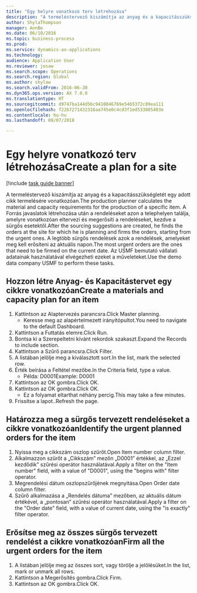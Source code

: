 ```yaml
--- 
title: "Egy helyre vonatkozó terv létrehozása"
description: "A termeléstervező kiszámítja az anyag és a kapacitásszükségletét egy adott cikk termelésére vonatkozóan."
author: ShylaThompson
manager: AnnBe
ms.date: 06/10/2016
ms.topic: business-process
ms.prod: 
ms.service: dynamics-ax-applications
ms.technology: 
audience: Application User
ms.reviewer: josaw
ms.search.scope: Operations
ms.search.region: Global
ms.author: shylaw
ms.search.validFrom: 2016-06-30
ms.dyn365.ops.version: AX 7.0.0
ms.translationtype: HT
ms.sourcegitcommit: d9747ba144d56c9410846769e5465372c89ea111
ms.openlocfilehash: f22b7271432316aa745e0c4cd3f1ed533805403e
ms.contentlocale: hu-hu
ms.lasthandoff: 08/07/2018

---
```

# <a name="create-a-plan-for-a-site"></a><span data-ttu-id="0cc25-103">Egy helyre vonatkozó terv létrehozása</span><span class="sxs-lookup"><span data-stu-id="0cc25-103">Create a plan for a site</span></span>

[!include [task guide banner](../../includes/task-guide-banner.md)]

<span data-ttu-id="0cc25-104">A termeléstervező kiszámítja az anyag és a kapacitásszükségletét egy adott cikk termelésére vonatkozóan.</span><span class="sxs-lookup"><span data-stu-id="0cc25-104">The production planner calculates the material and capacity requirements for the production of a specific item.</span></span> <span data-ttu-id="0cc25-105">A Forrás javaslatok létrehozása után a rendeléseket azon a telephelyen találja, amelyre vonatkozóan eltervezi és megerősíti a rendeléseket, kezdve a sürgős esetektől.</span><span class="sxs-lookup"><span data-stu-id="0cc25-105">After the sourcing suggestions are created, he finds the orders at the site for which he is planning and firms the orders, starting from the urgent ones.</span></span> <span data-ttu-id="0cc25-106">A legtöbb sürgős rendelések azok a rendelések, amelyeket meg kell erősíteni az aktuális napon.</span><span class="sxs-lookup"><span data-stu-id="0cc25-106">The most urgent orders are the ones that need to be firmed on the current date.</span></span> <span data-ttu-id="0cc25-107">Az USMF bemutató vállalati adatainak használatával elvégezheti ezeket a műveleteket.</span><span class="sxs-lookup"><span data-stu-id="0cc25-107">Use the demo data company USMF to perform these tasks.</span></span>


## <a name="create-a-materials-and-capacity-plan-for-an-item"></a><span data-ttu-id="0cc25-108">Hozzon létre Anyag- és Kapacitástervet egy cikkre vonatkozóan</span><span class="sxs-lookup"><span data-stu-id="0cc25-108">Create a materials and capacity plan for an item</span></span>
1. <span data-ttu-id="0cc25-109">Kattintson az Alaptervezés parancsra.</span><span class="sxs-lookup"><span data-stu-id="0cc25-109">Click Master planning.</span></span>
    * <span data-ttu-id="0cc25-110">Keresse meg az alapértelmezett irányítópultot.</span><span class="sxs-lookup"><span data-stu-id="0cc25-110">You need to navigate to the default Dashboard.</span></span>  
2. <span data-ttu-id="0cc25-111">Kattintson a Futtatás elemre.</span><span class="sxs-lookup"><span data-stu-id="0cc25-111">Click Run.</span></span>
3. <span data-ttu-id="0cc25-112">Bontsa ki a Szerepeltetni kívánt rekordok szakaszt.</span><span class="sxs-lookup"><span data-stu-id="0cc25-112">Expand the Records to include section.</span></span>
4. <span data-ttu-id="0cc25-113">Kattintson a Szűrő parancsra.</span><span class="sxs-lookup"><span data-stu-id="0cc25-113">Click Filter.</span></span>
5. <span data-ttu-id="0cc25-114">A listában jelölje meg a kiválasztott sort.</span><span class="sxs-lookup"><span data-stu-id="0cc25-114">In the list, mark the selected row.</span></span>
6. <span data-ttu-id="0cc25-115">Érték beírása a Feltétel mezőbe.</span><span class="sxs-lookup"><span data-stu-id="0cc25-115">In the Criteria field, type a value.</span></span>
    * <span data-ttu-id="0cc25-116">Példa: D0001</span><span class="sxs-lookup"><span data-stu-id="0cc25-116">Example: D0001</span></span>  
7. <span data-ttu-id="0cc25-117">Kattintson az OK gombra.</span><span class="sxs-lookup"><span data-stu-id="0cc25-117">Click OK.</span></span>
8. <span data-ttu-id="0cc25-118">Kattintson az OK gombra.</span><span class="sxs-lookup"><span data-stu-id="0cc25-118">Click OK.</span></span>
    * <span data-ttu-id="0cc25-119">Ez a folyamat eltarthat néhány percig.</span><span class="sxs-lookup"><span data-stu-id="0cc25-119">This may take a few minutes.</span></span>  
9. <span data-ttu-id="0cc25-120">Frissítse a lapot..</span><span class="sxs-lookup"><span data-stu-id="0cc25-120">Refresh the page.</span></span>

## <a name="identify-the-urgent-planned-orders-for-the-item"></a><span data-ttu-id="0cc25-121">Határozza meg a sürgős tervezett rendeléseket a cikkre vonatkozóan</span><span class="sxs-lookup"><span data-stu-id="0cc25-121">Identify the urgent planned orders for the item</span></span>
1. <span data-ttu-id="0cc25-122">Nyissa meg a cikkszám oszlop szűrőt.</span><span class="sxs-lookup"><span data-stu-id="0cc25-122">Open Item number column filter.</span></span>
2. <span data-ttu-id="0cc25-123">Alkalmazzon szűrőt a „Cikkszám” mezőn „D0001” értékkel, az „Ezzel kezdődik” szűrési operátor használatával.</span><span class="sxs-lookup"><span data-stu-id="0cc25-123">Apply a filter on the "Item number" field, with a value of "D0001", using the "begins with" filter operator.</span></span>
3. <span data-ttu-id="0cc25-124">Megrendelési dátum oszlopszűrőjének megnyitása.</span><span class="sxs-lookup"><span data-stu-id="0cc25-124">Open Order date column filter.</span></span>
4. <span data-ttu-id="0cc25-125">Szűrő alkalmazása a „Rendelés dátuma” mezőben, az aktuális dátum értékével, a „pontosan” szűrési operátor használatával.</span><span class="sxs-lookup"><span data-stu-id="0cc25-125">Apply a filter on the "Order date" field, with a value of current date, using the "is exactly" filter operator.</span></span>

## <a name="firm-all-the-urgent-orders-for-the-item"></a><span data-ttu-id="0cc25-126">Erősítse meg az összes sürgős tervezett rendelést a cikkre vonatkozóan</span><span class="sxs-lookup"><span data-stu-id="0cc25-126">Firm all the urgent orders for the item</span></span>
1. <span data-ttu-id="0cc25-127">A listában jelölje meg az összes sort, vagy törölje a jelölésüket.</span><span class="sxs-lookup"><span data-stu-id="0cc25-127">In the list, mark or unmark all rows.</span></span>
2. <span data-ttu-id="0cc25-128">Kattintson a Megerősítés gombra.</span><span class="sxs-lookup"><span data-stu-id="0cc25-128">Click Firm.</span></span>
3. <span data-ttu-id="0cc25-129">Kattintson az OK gombra.</span><span class="sxs-lookup"><span data-stu-id="0cc25-129">Click OK.</span></span>


